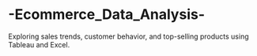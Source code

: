 # -Ecommerce_Data_Analysis-
Exploring sales trends, customer behavior, and top-selling products using Tableau and Excel.

